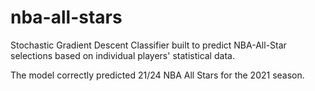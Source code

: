 # nba-all-stars

Stochastic Gradient Descent Classifier built to predict NBA-All-Star selections based on individual players' statistical data.

The model correctly predicted 21/24 NBA All Stars for the 2021 season.
